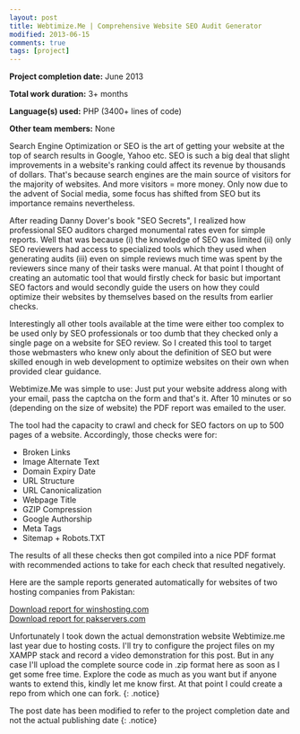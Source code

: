```yaml
---
layout: post
title: Webtimize.Me | Comprehensive Website SEO Audit Generator
modified: 2013-06-15
comments: true
tags: [project]
---
```



**Project completion date:** June 2013

**Total work duration:** 3+ months

**Language(s) used:** PHP (3400+ lines of code)

**Other team members:** None


Search Engine Optimization or SEO is the art of getting your website at the top of search results in Google, Yahoo etc. SEO is such a big deal that slight improvements in a website's ranking could affect its revenue by thousands of dollars. That's because search engines are the main source of visitors for the majority of websites. And more visitors = more money. Only now due to the advent of Social media, some focus has shifted from SEO but its importance remains nevertheless.

After reading Danny Dover's book "SEO Secrets", I realized how professional SEO auditors charged monumental rates even for simple reports. Well that was because (i) the knowledge of SEO was limited (ii) only SEO reviewers had access to specialized tools which they used when generating audits (iii) even on simple reviews much time was spent by the reviewers since many of their tasks were manual. At that point I thought of creating an automatic tool that would firstly check for basic but important SEO factors and would secondly guide the users on how they could optimize their websites by themselves based on the results from earlier checks.

Interestingly all other tools available at the time were either too complex to be used only by SEO professionals or too dumb that they checked only a single page on a website for SEO review. So I created this tool to target those webmasters who knew only about the definition of SEO but were skilled enough in web development to optimize websites on their own when provided clear guidance.

Webtimize.Me was simple to use: Just put your website address along with your email, pass the captcha on the form and that's it. After 10 minutes or so (depending on the size of website) the PDF report was emailed to the user.

The tool had the capacity to crawl and check for SEO factors on up to 500 pages of a website. Accordingly, those checks were for:

* Broken Links
* Image Alternate Text
* Domain Expiry Date
* URL Structure
* URL Canonicalization
* Webpage Title
* GZIP Compression
* Google Authorship
* Meta Tags
* Sitemap + Robots.TXT

The results of all these checks then got compiled into a nice PDF format with recommended actions to take for each check that resulted negatively.
 
Here are the sample reports generated automatically for websites of two hosting companies from Pakistan:

<div markdown="0"><a href="/www.winshosting.com.pdf" class="btn">Download report for winshosting.com</a></div><div markdown="0"><a href="/pakservers.com.pdf" class="btn">Download report for pakservers.com</a></div>

Unfortunately I took down the actual demonstration website Webtimize.me last year due to hosting costs. I'll try to configure the project files on my XAMPP stack and record a video demonstration for this post. But in any case I'll upload the complete source code in .zip format here as soon as I get some free time. Explore the code as much as you want but if anyone wants to extend this, kindly let me know first. At that point I could create a repo from which one can fork.
{: .notice}

The post date has been modified to refer to the project completion date and not the actual publishing date
{: .notice}
